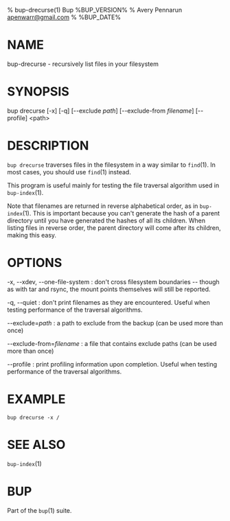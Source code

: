 % bup-drecurse(1) Bup %BUP_VERSION%
% Avery Pennarun <apenwarr@gmail.com>
% %BUP_DATE%

# NAME

bup-drecurse - recursively list files in your filesystem

# SYNOPSIS

bup drecurse [-x] [-q] [\--exclude *path*]
[\--exclude-from *filename*] [\--profile] \<path\>

# DESCRIPTION

`bup drecurse` traverses files in the filesystem in a way
similar to `find`(1).  In most cases, you should use
`find`(1) instead.

This program is useful mainly for testing the file
traversal algorithm used in `bup-index`(1).

Note that filenames are returned in reverse alphabetical
order, as in `bup-index`(1).  This is important because you
can't generate the hash of a parent directory until you
have generated the hashes of all its children.  When
listing files in reverse order, the parent directory will
come after its children, making this easy.

# OPTIONS

-x, \--xdev, \--one-file-system
:   don't cross filesystem boundaries -- though as with tar and rsync,
    the mount points themselves will still be reported.

-q, \--quiet
:   don't print filenames as they are encountered.  Useful
    when testing performance of the traversal algorithms.

\--exclude=*path*
:   a path to exclude from the backup (can be used more
    than once)

\--exclude-from=*filename*
:   a file that contains exclude paths (can be used more
    than once)
    
\--profile
:   print profiling information upon completion.  Useful
    when testing performance of the traversal algorithms.
    
# EXAMPLE

    bup drecurse -x /

# SEE ALSO

`bup-index`(1)

# BUP

Part of the `bup`(1) suite.

